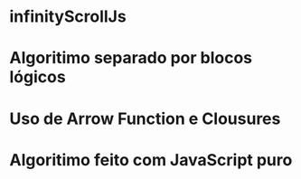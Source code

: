 # infinityScrollJs
# Algoritimo separado por blocos lógicos
# Uso de Arrow Function e Clousures
# Algoritimo feito com JavaScript puro